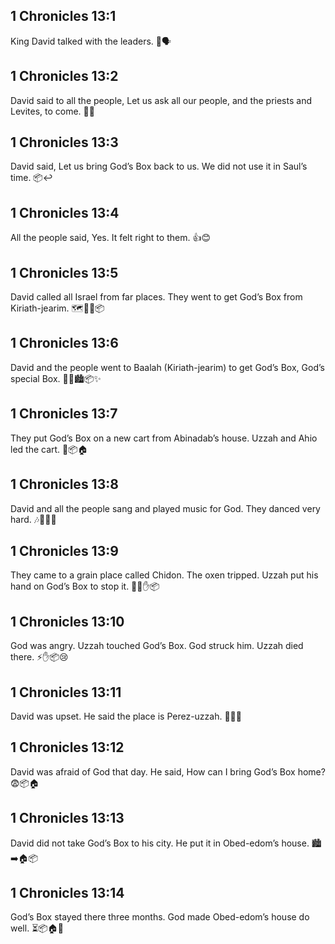 ## 1 Chronicles 13:1
King David talked with the leaders. 👑🗣️
## 1 Chronicles 13:2
David said to all the people, Let us ask all our people, and the priests and Levites, to come. 📣👥
## 1 Chronicles 13:3
David said, Let us bring God’s Box back to us. We did not use it in Saul’s time. 📦↩️
## 1 Chronicles 13:4
All the people said, Yes. It felt right to them. 👍😊
## 1 Chronicles 13:5
David called all Israel from far places. They went to get God’s Box from Kiriath-jearim. 🗺️🚶‍♂️📦
## 1 Chronicles 13:6
David and the people went to Baalah (Kiriath-jearim) to get God’s Box, God’s special Box. 👑👥🏙️📦✨
## 1 Chronicles 13:7
They put God’s Box on a new cart from Abinadab’s house. Uzzah and Ahio led the cart. 🛒📦🏠
## 1 Chronicles 13:8
David and all the people sang and played music for God. They danced very hard. 🎶🥁🎺💃
## 1 Chronicles 13:9
They came to a grain place called Chidon. The oxen tripped. Uzzah put his hand on God’s Box to stop it. 🐂😧✋📦
## 1 Chronicles 13:10
God was angry. Uzzah touched God’s Box. God struck him. Uzzah died there. ⚡✋📦😢
## 1 Chronicles 13:11
David was upset. He said the place is Perez-uzzah. 👑😞📍
## 1 Chronicles 13:12
David was afraid of God that day. He said, How can I bring God’s Box home? 😨📦🏠
## 1 Chronicles 13:13
David did not take God’s Box to his city. He put it in Obed-edom’s house. 🏙️➡️🏠📦
## 1 Chronicles 13:14
God’s Box stayed there three months. God made Obed-edom’s house do well. ⏳📦🏠🌟
